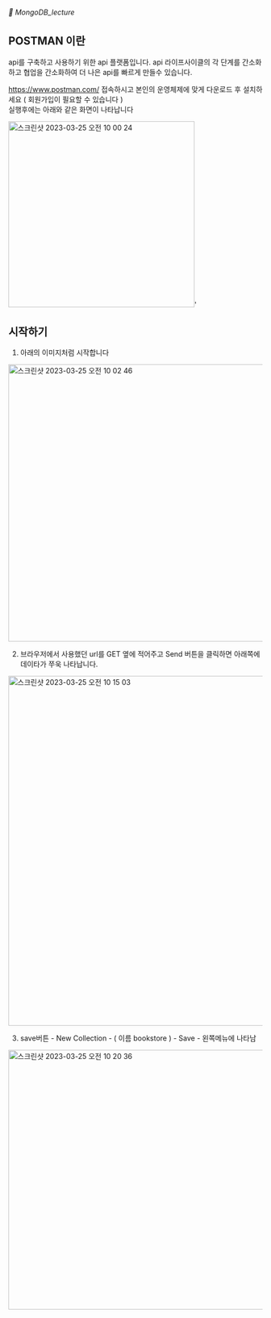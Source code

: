 ###### :cactus:  MongoDB_lecture

## POSTMAN 이란
api를 구축하고 사용하기 위한 api 플랫폼입니다. api 라이프사이클의 각 단계를 간소화하고 협업을 간소화하여 더 나은 api를 빠르게 만들수 있습니다.

https://www.postman.com/ 접속하시고 본인의 운영체제에 맞게 다운로드 후 설치하세요 
( 회원가입이 필요할 수 있습니다 )  
실행후에는 아래와 같은 화면이 나타납니다   


<img width="369" alt="스크린샷 2023-03-25 오전 10 00 24" src="https://user-images.githubusercontent.com/48478079/227671685-d10c9464-787c-4d47-b7cd-7511a2084fb3.png">'

## 시작하기
1. 아래의 이미지처럼 시작합니다 

<img width="550" alt="스크린샷 2023-03-25 오전 10 02 46" src="https://user-images.githubusercontent.com/48478079/227672788-c2300abd-7e83-4790-abfe-b93e16361cc6.png">

2.  브라우저에서 사용했던 url를 GET 옆에 적어주고 Send 버튼을 클릭하면 아래쪽에 데이타가 쭈욱 나타납니다. 
<img width="694" alt="스크린샷 2023-03-25 오전 10 15 03" src="https://user-images.githubusercontent.com/48478079/227674888-544228ac-f17f-452e-ad81-037b943ab281.png">

3. save버튼 - New Collection - ( 이름 bookstore ) - Save - 왼쪽메뉴에 나타남    
<img width="515" alt="스크린샷 2023-03-25 오전 10 20 36" src="https://user-images.githubusercontent.com/48478079/227676723-5c4d47a7-b92a-49b1-b009-bb9154594620.png">
